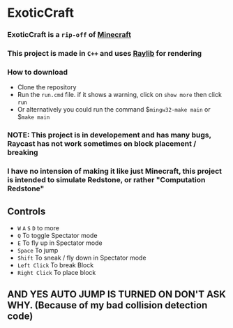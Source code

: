 # ExoticCraft
### ExoticCraft is a `rip-off` of [Minecraft](https://minecraft.net)
### This project is made in `C++` and uses [Raylib](https://raylib.com) for rendering
### How to download
* Clone the repository
* Run the `run.cmd` file. if it shows a warning, click on `show more` then click `run`
* Or alternatively you could run the command $`mingw32-make main` or $`make main`
### NOTE: This project is in developement and has many bugs, Raycast has not work sometimes on block placement / breaking
### I have no intension of making it like just Minecraft, this project is intended to simulate Redstone, or rather "Computation Redstone"
## Controls
* `W` `A` `S` `D` to more
* `Q` To toggle Spectator mode
* `E` To fly up in Spectator mode
* `Space` To jump
* `Shift` To sneak / fly down in Spectator mode
* `Left Click`  To break Block
* `Right Click` To place block
## AND YES AUTO JUMP IS TURNED ON DON'T ASK WHY. (Because of my bad collision detection code)
